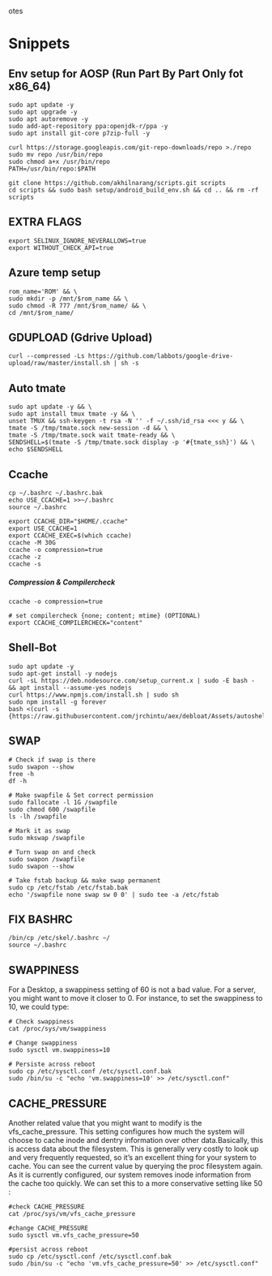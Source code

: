 otes
# Snippets

## Env setup for AOSP (Run Part By Part Only fot x86_64)
```
sudo apt update -y
sudo apt upgrade -y
sudo apt autoremove -y
sudo add-apt-repository ppa:openjdk-r/ppa -y
sudo apt install git-core p7zip-full -y

curl https://storage.googleapis.com/git-repo-downloads/repo >./repo
sudo mv repo /usr/bin/repo
sudo chmod a+x /usr/bin/repo
PATH=/usr/bin/repo:$PATH

git clone https://github.com/akhilnarang/scripts.git scripts
cd scripts && sudo bash setup/android_build_env.sh && cd .. && rm -rf scripts
```
## EXTRA FLAGS
```
export SELINUX_IGNORE_NEVERALLOWS=true
export WITHOUT_CHECK_API=true
```
## Azure temp setup
```
rom_name='ROM' && \
sudo mkdir -p /mnt/$rom_name && \
sudo chmod -R 777 /mnt/$rom_name/ && \
cd /mnt/$rom_name/
```

## GDUPLOAD (Gdrive Upload)
```
curl --compressed -Ls https://github.com/labbots/google-drive-upload/raw/master/install.sh | sh -s
```

## Auto tmate
```
sudo apt update -y && \
sudo apt install tmux tmate -y && \
unset TMUX && ssh-keygen -t rsa -N '' -f ~/.ssh/id_rsa <<< y && \
tmate -S /tmp/tmate.sock new-session -d && \
tmate -S /tmp/tmate.sock wait tmate-ready && \
SENDSHELL=$(tmate -S /tmp/tmate.sock display -p '#{tmate_ssh}') && \
echo $SENDSHELL
```
## Ccache
```
cp ~/.bashrc ~/.bashrc.bak
echo USE_CCACHE=1 >>~/.bashrc
source ~/.bashrc

export CCACHE_DIR="$HOME/.ccache"
export USE_CCACHE=1
export CCACHE_EXEC=$(which ccache)
ccache -M 30G
ccache -o compression=true
ccache -z
ccache -s
```
##### Compression & Compilercheck
```
ccache -o compression=true

# set compilercheck {none; content; mtime} (OPTIONAL)
export CCACHE_COMPILERCHECK="content"
```

## Shell-Bot
```
sudo apt update -y
sudo apt-get install -y nodejs
curl -sL https://deb.nodesource.com/setup_current.x | sudo -E bash - && apt install --assume-yes nodejs
curl https://www.npmjs.com/install.sh | sudo sh 
sudo npm install -g forever
bash <(curl -s {https://raw.githubusercontent.com/jrchintu/aex/debloat/Assets/autoshellbot.sh})
```

## SWAP
```
# Check if swap is there
sudo swapon --show
free -h
df -h

# Make swapfile & Set correct permission
sudo fallocate -l 1G /swapfile
sudo chmod 600 /swapfile
ls -lh /swapfile

# Mark it as swap
sudo mkswap /swapfile

# Turn swap on and check
sudo swapon /swapfile
sudo swapon --show

# Take fstab backup && make swap permanent
sudo cp /etc/fstab /etc/fstab.bak
echo '/swapfile none swap sw 0 0' | sudo tee -a /etc/fstab
```

## FIX BASHRC
```
/bin/cp /etc/skel/.bashrc ~/
source ~/.bashrc
```

## SWAPPINESS
For a Desktop, a swappiness setting of 60 is not a bad value. For a server, you might want to move it closer to 0.
For instance, to set the swappiness to 10, we could type:
```
# Check swappiness
cat /proc/sys/vm/swappiness

# Change swappiness
sudo sysctl vm.swappiness=10

# Persiste across reboot
sudo cp /etc/sysctl.conf /etc/sysctl.conf.bak
sudo /bin/su -c "echo 'vm.swappiness=10' >> /etc/sysctl.conf"
```
## CACHE_PRESSURE
Another related value that you might want to modify is the vfs_cache_pressure. This setting configures how much the system will choose to cache inode and dentry information over other data.Basically, this is access data about the filesystem. This is generally very costly to look up and very frequently requested, so it’s an excellent thing for your system to cache. You can see the current value by querying the proc filesystem again. As it is currently configured, our system removes inode information from the cache too quickly. We can set this to a more conservative setting like 50 :
```
#check CACHE_PRESSURE
cat /proc/sys/vm/vfs_cache_pressure

#change CACHE_PRESSURE
sudo sysctl vm.vfs_cache_pressure=50

#persist across reboot
sudo cp /etc/sysctl.conf /etc/sysctl.conf.bak
sudo /bin/su -c "echo 'vm.vfs_cache_pressure=50' >> /etc/sysctl.conf"
```
